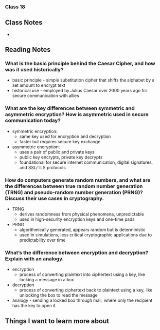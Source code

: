 ### Class 18


## Class Notes

-

## Reading Notes

### What is the basic principle behind the Caesar Cipher, and how was it used historically?
- basic principle - simple substitution cipher that shifts the alphabet by a set amount to encrypt text
- historical use - employed by Julius Caesar over 2000 years ago for secure communication with allies

### What are the key differences between symmetric and asymmetric encryption? How is asymmetric used in secure communication today?
- symmetric encryption:
  - same key used for encryption and decryption
  - faster but requires secure key exchange
- asymmetric encryption:
  - uses a pair of public and private keys
  - public key encrypts, private key decrypts
  - foundational for secure internet communication, digital signatures, and SSL/TLS protocols

### How do computers generate random numbers, and what are the differences between true random number generation (TRNG) and pseudo-random number generation (PRNG)? Discuss their use cases in cryptography.
- TRNG
  - derives randomness from physical phenomena, unpredictable
  - used in high-security encryption keys and one-time pads
- PRNG
  - algorithmically generated, appears random but is deterministic
  - used in simulations, less critical cryptographic applications due to predictability over time

### What’s the difference between encryption and decryption? Explain with an analogy.
- encryption
  - process of converting plaintext into ciphertext using a key, like locking a message in a box
- decryption
  - process of converting ciphertext back to plaintext using a key, like unlocking the box to read the message
- analogy - sending a locked box through mail, where only the recipient has the key to open it


## Things I want to learn more about
